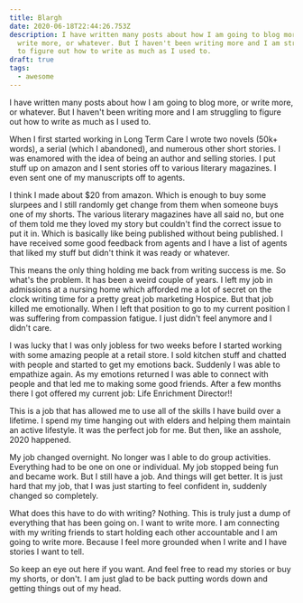 ```yaml
---
title: Blargh
date: 2020-06-18T22:44:26.753Z
description: I have written many posts about how I am going to blog more, or
  write more, or whatever. But I haven't been writing more and I am struggling
  to figure out how to write as much as I used to.
draft: true
tags:
  - awesome
---
```

I have written many posts about how I am going to blog more, or write more, or whatever. But I haven't been writing more and I am struggling to figure out how to write as much as I used to. 

When I first started working in Long Term Care I wrote two novels (50k+ words), a serial (which I abandoned), and numerous other short stories. I was enamored with the idea of being an author and selling stories. I put stuff up on amazon and I sent stories off to various literary magazines. I even sent one of my manuscripts off to agents.

I think I made about $20 from amazon. Which is enough to buy some slurpees and I still randomly get change from them when someone buys one of my shorts. The various literary magazines have all said no, but one of them told me they loved my story but couldn't find the correct issue to put it in. Which is basically like being published without being published. I have received some good feedback from agents and I have a list of agents that liked my stuff but didn't think it was ready or whatever. 

This means the only thing holding me back from writing success is me. So what's the problem. It has been a weird couple of years. I left my job in admissions at a nursing home which afforded me a lot of secret on the clock writing time for a pretty great job marketing Hospice. But that job killed me emotionally. When I left that position to go to my current position I was suffering from compassion fatigue. I just didn't feel anymore and I didn't care. 

I was lucky that I was only jobless for two weeks before I started working with some amazing people at a retail store. I sold kitchen stuff and chatted with people and started to get my emotions back. Suddenly I was able to empathize again. As my emotions returned I was able to connect with people and that led me to making some good friends. After a few months there I got offered my current job: Life Enrichment Director!!

This is a job that has allowed me to use all of the skills I have build over a lifetime. I spend my time hanging out with elders and helping them maintain an active lifestyle. It was the perfect job for me. But then, like an asshole, 2020 happened. 

My job changed overnight. No longer was I able to do group activities. Everything had to be one on one or individual. My job stopped being fun and became work. But I still have a job. And things will get better.  It is just hard that my job, that I was just starting to feel confident in, suddenly changed so completely. 

What does this have to do with writing? Nothing. This is truly just a dump of everything that has been going on. I want to write more. I am connecting with my writing friends to start holding each other accountable and I am going to write more. Because I feel more grounded when I write and I have stories I want to tell. 

So keep an eye out here if you want. And feel free to read my stories or buy my shorts, or don't. I am just glad to be back putting words down and getting things out of my head.